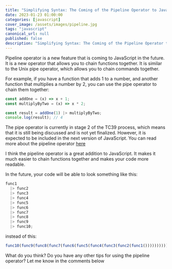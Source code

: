 ```yaml
---
title: "Simplifying Syntax: The Coming of the Pipeline Operator to JavaScript"
date: 2023-01-23 01:00:00
categories: [javascript]
cover_image: /assets/images/pipeline.jpg
tags: "javascript"
canonical_url: null
published: false
description: "Simplifying Syntax: The Coming of the Pipeline Operator to JavaScript"
---
```


Pipeline operator is a new feature that is coming to JavaScript in the future. It is a new operator that allows you to chain functions together. It is similar to the Unix pipe operator, which allows you to chain commands together.

For example, if you have a function that adds 1 to a number, and another function that multiplies a number by 2, you can use the pipe operator to chain them together:

```js
const addOne = (x) => x + 1;
const multiplyByTwo = (x) => x * 2;

const result = addOne(1) |> multiplyByTwo;
console.log(result); // 4
```

The pipe operator is currently in stage 2 of the TC39 process, which means that it is still being discussed and is not yet finalized. However, it is expected to be included in the next version of JavaScript. You can read more about the pipeline operator [here](https://github.com/tc39/proposal-pipeline-operator)

I think the pipeline operator is a great addition to JavaScript. It makes it much easier to chain functions together and makes your code more readable.

In the future, your code will be able to look something like this:

```js
func1
  |> func2
  |> func3
  |> func4
  |> func5
  |> func6
  |> func7
  |> func8
  |> func9
  |> func10;
```

instead of this:

```js
func10(func9(func8(func7(func6(func5(func4(func3(func2(func1())))))))));
```

What do you think? Do you have any other tips for using the pipeline operator? Let me know in the comments below

